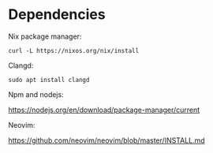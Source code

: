 # Dependencies
Nix package manager:

`curl -L https://nixos.org/nix/install`

Clangd:

`sudo apt install clangd`

Npm and nodejs:

https://nodejs.org/en/download/package-manager/current

Neovim:

https://github.com/neovim/neovim/blob/master/INSTALL.md
